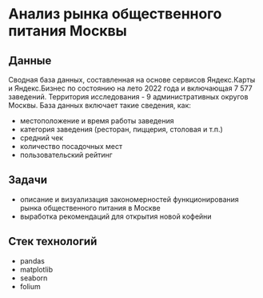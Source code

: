 # Анализ рынка общественного питания Москвы

## Данные
Сводная база данных, составленная на основе сервисов Яндекс.Карты и Яндекс.Бизнес по состоянию на лето 2022 года и включающая 7 577 заведений. Территория исследования - 9 административных округов Москвы.
База данных включает такие сведения, как:
- местоположение и время работы заведения
- категория заведения (ресторан, пиццерия, столовая и т.п.)
- средний чек
- количество посадочных мест
- пользовательский рейтинг

## Задачи
- описание и визуализация закономерностей функционирования рынка общественного питания в Москве
- выработка рекомендаций для открытия новой кофейни

## Стек технологий
- pandas
- matplotlib
- seaborn
- folium
